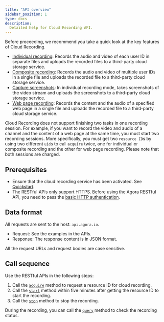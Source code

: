 ```yaml
---
title: "API overview"
sidebar_position: 1
type: docs
description:
  Detailed help for Cloud Recording API.
---
```


Before proceeding, we recommend you take a quick look at the key features of Cloud Recording.

- [Individual recording](../../develop/individual-mode): Records the audio and video of each user ID in separate files and uploads the recorded files to a third-party cloud storage service.
- [Composite recording](../../develop/composite-mode): Records the audio and video of multiple user IDs in a single file and uploads the recorded file to a third-party cloud storage service.
- [Capture screenshots](../../develop/screen-capture): In individual recording mode, takes screenshots of the video stream and uploads the screenshots to a third-party cloud storage service.
- [Web page recording](../../develop/webpage-mode): Records the content and the audio of a specified web page in a single file and uploads the recorded file to a third-party cloud storage service.

Cloud Recording does not support finishing two tasks in one recording session. For example, if you want to record the video and audio of a channel and the content of a web page at the same time, you must start two recording sessions. More specifically, you must get two `resource ID`s by using two different `uid`s to call `acquire` twice, one for individual or composite recording and the other for web page recording. Please note that both sessions are charged.

## Prerequisites

- Ensure that the cloud recording service has been activated. See [Quickstart](../../get-started/getstarted#project-setup).
- The RESTful APIs only support HTTPS. Before using the Agora RESTful API, you need to pass the [basic HTTP authentication](../restful-authentication).

## Data format

All requests are sent to the host: `api.agora.io`.

- Request: See the examples in the APIs.
- Response: The response content is in JSON format.

<div class="alert warning">All the request URLs and request bodies are case sensitive.</div>

## Call sequence

Use the RESTful APIs in the following steps:

1. Call the [`acquire`](../rest-api/acquire) method to request a resource ID for cloud recording.
2. Call the  [`start`](../rest-api/start) method within five minutes after getting the resource ID to start the recording.
3. Call the [`stop`](../rest-api/stop) method to stop the recording.

During the recording, you can call the [`query`](../rest-api/query) method to check the recording status.